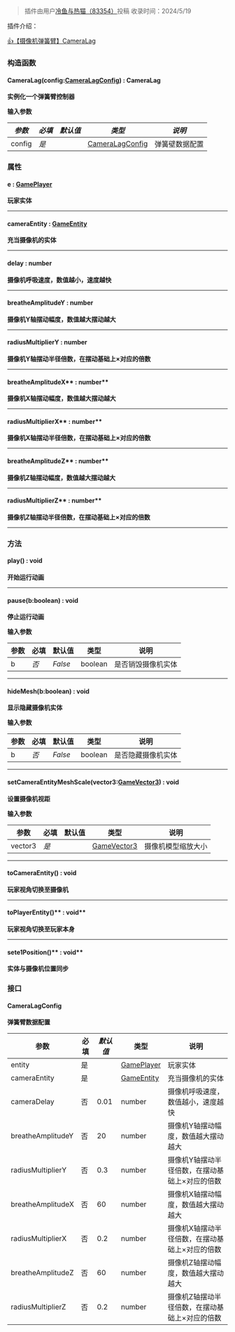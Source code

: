 > 插件由用户[冷鱼与热猫（83354）](https://dao3.fun/profile/83354)投稿
> 收录时间：2024/5/19

插件介绍：

[👍【摄像机弹簧臂】CameraLag](https://www.yuque.com/box3lab/doc/fot9c46s0gihog24?view=doc_embed)


### 构造函数

#### CameraLag(config:[CameraLagConfig](#znJ14)) : CameraLag
**实例化一个弹簧臂控制器**

**输入参数**

| **_参数_** | **_必填_** | **_默认值_** | **_类型_** | **_说明_** |
| --- | --- | --- | --- | --- |
| config | _是_ | | [CameraLagConfig](#znJ14) | 弹簧壁数据配置 |



### 属性

#### e : [GamePlayer](https://www.yuque.com/box3lab/api/inriuuvzg5yb54kv)
**玩家实体**

---


#### cameraEntity : [GameEntity ](https://www.yuque.com/box3lab/api/crnsxu2gtymwx013)
**充当摄像机的实体**

---


#### delay **: number**
**摄像机呼吸速度，数值越小，速度越快**

---


#### breatheAmplitudeY **: number**
**摄像机Y轴摆动幅度，数值越大摆动越大**

---


#### radiusMultiplierY **: number**
**摄像机Y轴摆动半径倍数，在摆动基础上×对应的倍数**

---


#### breatheAmplitudeX** : number**
**摄像机X轴摆动幅度，数值越大摆动越大**

---


#### radiusMultiplierX** : number**
**摄像机X轴摆动半径倍数，在摆动基础上×对应的倍数**

---


#### breatheAmplitudeZ** : number**
**摄像机Z轴摆动幅度，数值越大摆动越大**

---


#### radiusMultiplierZ** : number**
**摄像机Z轴摆动半径倍数，在摆动基础上×对应的倍数**

---





### 方法

#### play() : void
**开始运行动画**

---


#### pause(b:boolean) : void
**停止运行动画**

**输入参数**

| **参数** | **必填** | **默认值** | **类型** | **说明** |
| --- | --- | --- | --- | --- |
| b | _否_ | _False_ | boolean | 是否销毁摄像机实体 |


---


#### hideMesh(b:boolean) : void
**显示隐藏摄像机实体**

**输入参数**

| **参数** | **必填** | **默认值** | **类型** | **说明** |
| --- | --- | --- | --- | --- |
| b | _否_ | _False_ | boolean | 是否隐藏摄像机实体 |


---


#### setCameraEntityMeshScale(vector3:[GameVector3](https://www.yuque.com/box3lab/api/sug8utrs043aep5v)) : void
**设置摄像机视距**

**输入参数**

| **参数** | **必填** | **默认值** | **类型** | **说明** |
| --- | --- | --- | --- | --- |
| vector3 | _是_ | | [GameVector3](https://www.yuque.com/box3lab/api/sug8utrs043aep5v) | 摄像机模型缩放大小 |


---


#### toCameraEntity() : void
**玩家视角切换至摄像机**

---


#### toPlayerEntity()** : void**
**玩家视角切换至玩家本身**

---

#### sete1Position()** : void**

**实体与摄像机位置同步**


### **接口**

#### CameraLagConfig
**弹簧臂数据配置**

| 参数 | 必填 | _默认值_ | 类型 | 说明 |
| --- | --- | --- | --- | --- |
| entity | 是 | | [GamePlayer](https://www.yuque.com/box3lab/api/inriuuvzg5yb54kv) | 玩家实体 |
| cameraEntity | 是 | | [GameEntity ](https://www.yuque.com/box3lab/api/crnsxu2gtymwx013) | 充当摄像机的实体 |
| cameraDelay | 否 | 0.01 | number | 摄像机呼吸速度，数值越小，速度越快 |
| breatheAmplitudeY | 否 | 20 | number | 摄像机Y轴摆动幅度，数值越大摆动越大 |
| radiusMultiplierY | 否 | 0.3 | number | 摄像机Y轴摆动半径倍数，在摆动基础上×对应的倍数 |
| breatheAmplitudeX | 否 | 60 | number | 摄像机X轴摆动幅度，数值越大摆动越大 |
| radiusMultiplierX | 否 | 0.2 | number | 摄像机X轴摆动半径倍数，在摆动基础上×对应的倍数 |
| breatheAmplitudeZ | 否 | 60 | number | 摄像机Z轴摆动幅度，数值越大摆动越大 |
| radiusMultiplierZ | 否 | 0.2 | number | 摄像机Z轴摆动半径倍数，在摆动基础上×对应的倍数 |

